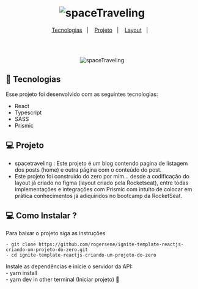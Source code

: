<h1 align="center">
 <img alt="spaceTraveling" src="https://github.com/rogersene/ignite-template-reactjs-criando-um-projeto-do-zero/tree/master/public/Logo.PNG" >
</h1>

<p align="center">
  <a href="#-tecnologias">Tecnologias</a>&nbsp;&nbsp;&nbsp;|&nbsp;&nbsp;&nbsp;
  <a href="#-projeto">Projeto</a>&nbsp;&nbsp;&nbsp;|&nbsp;&nbsp;&nbsp;
  <a href="#-layout">Layout</a>&nbsp;&nbsp;&nbsp;|&nbsp;&nbsp;&nbsp;
</p>

<br>

<br>

<p align="center">
 <img alt="spaceTraveling" src="https://github.com/rogersene/ignite-template-reactjs-criando-um-projeto-do-zero/tree/master/public/Logo.PNG">
</p>



## 🚀 Tecnologias

Esse projeto foi desenvolvido com as seguintes tecnologias:

- React
- Typescript
- SASS
- Prismic

## 💻 Projeto

- spacetraveling  : Este projeto é um blog contendo pagina de listagem dos posts (home) e outra página com o conteúdo do post.
- Este projeto foi construido do zero por mim... desde a codificação do layout já criado no figma (layout criado pela Rocketseat), entre todas implementações e integrações com Prismic com intuito de colocar em prática conhecimentos já adiquiridos no bootcamp da RocketSeat.

## 💻 Como Instalar ?

  Para baixar o projeto siga as instruções
  
    - git clone https://github.com/rogersene/ignite-template-reactjs-criando-um-projeto-do-zero.git
    - cd ignite-template-reactjs-criando-um-projeto-do-zero
  
  Instale as dependências e inicie o servidor da API: <br>
    - yarn install <br>
    - yarn dev in other terminal (Iniciar projeto) 🥳
